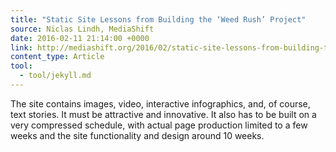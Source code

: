```yaml
---
title: "Static Site Lessons from Building the ‘Weed Rush’ Project"
source: Niclas Lindh, MediaShift
date: 2016-02-11 21:14:00 +0000
link: http://mediashift.org/2016/02/static-site-lessons-from-building-the-weed-rush-project/
content_type: Article
tool:
  - tool/jekyll.md
---
```

The site contains images, video, interactive infographics, and, of course, text stories. It must be attractive and innovative. It also has to be built on a very compressed schedule, with actual page production limited to a few weeks and the site functionality and design around 10 weeks.





